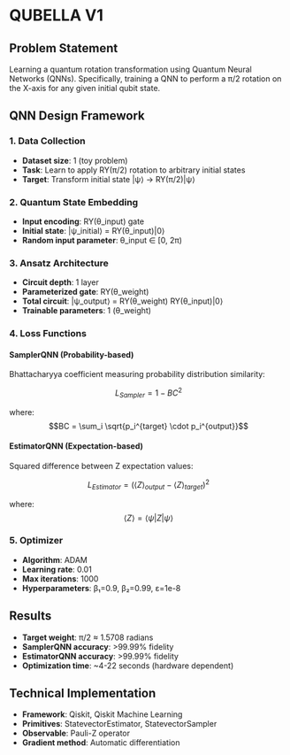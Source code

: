 # QUBELLA V1

## Problem Statement
Learning a quantum rotation transformation using Quantum Neural Networks (QNNs). Specifically, training a QNN to perform a π/2 rotation on the X-axis for any given initial qubit state.

## QNN Design Framework

### 1. Data Collection
- **Dataset size**: 1 (toy problem)
- **Task**: Learn to apply RY(π/2) rotation to arbitrary initial states
- **Target**: Transform initial state |ψ⟩ → RY(π/2)|ψ⟩

### 2. Quantum State Embedding
- **Input encoding**: RY(θ_input) gate
- **Initial state**: |ψ_initial⟩ = RY(θ_input)|0⟩
- **Random input parameter**: θ_input ∈ [0, 2π)

### 3. Ansatz Architecture
- **Circuit depth**: 1 layer
- **Parameterized gate**: RY(θ_weight)
- **Total circuit**: |ψ_output⟩ = RY(θ_weight) RY(θ_input)|0⟩
- **Trainable parameters**: 1 (θ_weight)

### 4. Loss Functions

#### SamplerQNN (Probability-based)
Bhattacharyya coefficient measuring probability distribution similarity:

$$L_{Sampler} = 1 - BC^2$$

where:
$$BC = \sum_i \sqrt{p_i^{target} \cdot p_i^{output}}$$

#### EstimatorQNN (Expectation-based)
Squared difference between Z expectation values:

$$L_{Estimator} = (\langle Z \rangle_{output} - \langle Z \rangle_{target})^2$$

where:
$$\langle Z \rangle = \langle \psi | Z | \psi \rangle$$

### 5. Optimizer
- **Algorithm**: ADAM
- **Learning rate**: 0.01
- **Max iterations**: 1000
- **Hyperparameters**: β₁=0.9, β₂=0.99, ε=1e-8

## Results
- **Target weight**: π/2 ≈ 1.5708 radians
- **SamplerQNN accuracy**: >99.99% fidelity
- **EstimatorQNN accuracy**: >99.99% fidelity
- **Optimization time**: ~4-22 seconds (hardware dependent)

## Technical Implementation
- **Framework**: Qiskit, Qiskit Machine Learning
- **Primitives**: StatevectorEstimator, StatevectorSampler
- **Observable**: Pauli-Z operator
- **Gradient method**: Automatic differentiation 